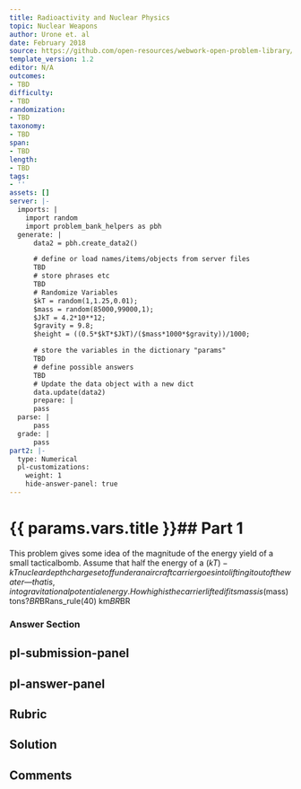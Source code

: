 ```yaml
---
title: Radioactivity and Nuclear Physics
topic: Nuclear Weapons
author: Urone et. al
date: February 2018
source: https://github.com/open-resources/webwork-open-problem-library/tree/master/Contrib/BrockPhysics/College_Physics_Urone/32.Medical_Applications_of_Nuclear_Physics/32-07.Nuclear_Weapons/NU_U17-32-07-008.pg
template_version: 1.2
editor: N/A
outcomes:
- TBD
difficulty:
- TBD
randomization:
- TBD
taxonomy:
- TBD
span:
- TBD
length:
- TBD
tags:
- ''
assets: []
server: |-
  imports: |
    import random
    import problem_bank_helpers as pbh
  generate: |
      data2 = pbh.create_data2()

      # define or load names/items/objects from server files
      TBD
      # store phrases etc
      TBD
      # Randomize Variables
      $kT = random(1,1.25,0.01);
      $mass = random(85000,99000,1);
      $JkT = 4.2*10**12;
      $gravity = 9.8;
      $height = ((0.5*$kT*$JkT)/($mass*1000*$gravity))/1000;

      # store the variables in the dictionary "params"
      TBD
      # define possible answers
      TBD
      # Update the data object with a new dict
      data.update(data2)
      prepare: |
      pass
  parse: |
      pass
  grade: |
      pass
part2: |-
  type: Numerical
  pl-customizations:
    weight: 1
    hide-answer-panel: true
---
```


# {{ params.vars.title }}## Part 1 
This problem gives some idea of the magnitude of the energy yield of a small tacticalbomb. Assume that half the energy of a ($kT)-kT nuclear depth charge set off under anaircraft carrier goes into lifting it out of the water—that is, into gravitationalpotential energy. How high is the carrier lifted if its mass is ($mass) tons?$BR$BRans_rule(40) km$BR$BR 


### Answer Section 


## pl-submission-panel 


## pl-answer-panel 


## Rubric 


## Solution 


## Comments 


